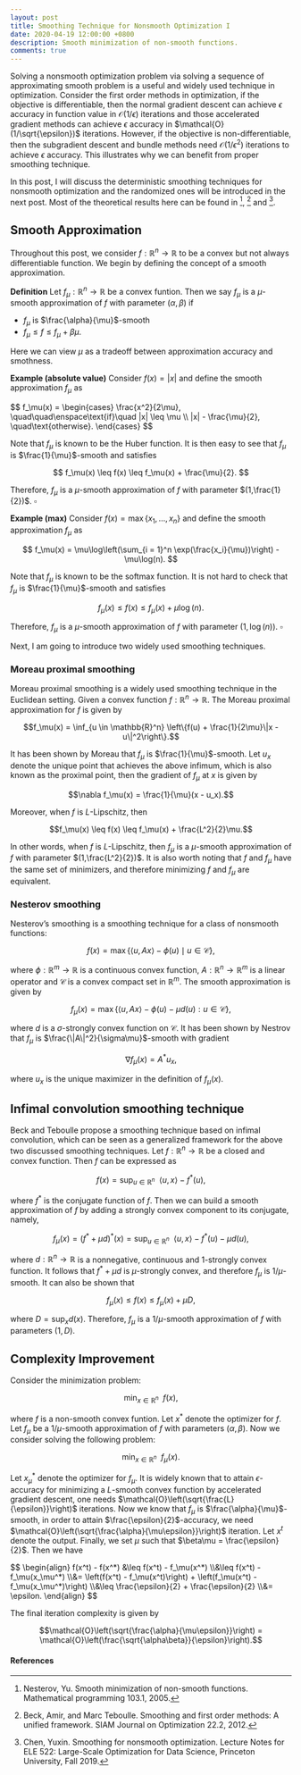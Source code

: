 ```yaml
---
layout: post
title: Smoothing Technique for Nonsmooth Optimization I
date: 2020-04-19 12:00:00 +0800
description: Smooth minimization of non-smooth functions.
comments: true
---
```

Solving a nonsmooth optimization problem via solving a sequence of approximating smooth problem is a useful and widely used technique in optimization. Consider the first order methods in optimization, if the objective is differentiable, then the normal gradient descent can achieve $\epsilon$ accuracy in function value in $\mathcal{O}(1/\epsilon)$ iterations and those accelerated gradient methods can achieve $\epsilon$ accuracy in $\mathcal{O}(1/\sqrt{\epsilon})$ iterations. However, if the objective is non-differentiable, then the subgradient descent and bundle methods need $\mathcal{O}(1/\epsilon^2)$ iterations to achieve $\epsilon$ accuracy. This illustrates why we can benefit from proper smoothing technique.  

In this post, I will discuss the deterministic smoothing techniques for nonsmooth optimization and the randomized ones will be introduced in the next post. Most of the theoretical results here can be found in [^1], [^2] and [^3].

## Smooth Approximation
Throughout this post, we consider $f:\mathbb{R}^n \to \mathbb{R}$ to be a convex but not always differentiable function. We begin by defining the concept of a smooth approximation. 

**Definition** Let $f_\mu : \mathbb{R}^n \to \mathbb{R}$ be a convex funtion. Then we say $f_\mu$ is a $\mu$-smooth approximation of $f$ with parameter $(\alpha, \beta)$ if 

* $f_\mu$ is $\frac{\alpha}{\mu}$-smooth
* $f_\mu \leq f \leq f_\mu + \beta\mu$.

Here we can view $\mu$ as a tradeoff between approximation accuracy and smothness. 

**Example (absolute value)**
Consider $f(x)=|x|$ and define the smooth approximation $f_\mu$ as

<div>
$$
f_\mu(x) = 
\begin{cases}
\frac{x^2}{2\mu}, \quad\quad\enspace\text{if}\quad |x| \leq \mu \\
|x| - \frac{\mu}{2}, \quad\text{otherwise}.
\end{cases}
$$
</div>
 
Note that $f_\mu$ is known to be the Huber function. It is then easy to see that $f_\mu$ is $\frac{1}{\mu}$-smooth and satisfies

$$
f_\mu(x) \leq f(x) \leq f_\mu(x) + \frac{\mu}{2}.
$$

Therefore, $f_\mu$ is a $\mu$-smooth approximation of $f$ with parameter $(1,\frac{1}{2})$. $\square$

**Example (max)**
Consider $f(x) = \max\{x_1, \dots, x_n\}$ and define the smooth approximation $f_\mu$ as

$$
f_\mu(x) = \mu\log\left(\sum_{i = 1}^n \exp(\frac{x_i}{\mu})\right) - \mu\log(n).
$$

Note that $f_\mu$ is known to be the softmax function. It is not hard to check that $f_\mu$ is $\frac{1}{\mu}$-smooth and satisfies

$$
f_\mu(x) \leq f(x) \leq f_\mu(x) + \mu\log(n).
$$

Therefore, $f_\mu$ is a $\mu$-smooth approximation of $f$ with parameter $(1,
 \log(n))$. $\square$
 
Next, I am going to introduce two widely used smoothing techniques. 

### Moreau proximal smoothing
Moreau proximal smoothing is a widely used smoothing technique in the Euclidean setting. Given a convex function $f:\mathbb{R}^n \to \mathbb{R}$. The Moreau proximal approximation for $f$ is given by 

$$f_\mu(x) = \inf_{u \in \mathbb{R}^n} \left\{f(u) + \frac{1}{2\mu}\|x - u\|^2\right\}.$$

It has been shown by Moreau that $f_\mu$ is $\frac{1}{\mu}$-smooth. Let $u_x$ denote the unique point that achieves the above infimum, which is also known as the proximal point, then the gradient of $f_\mu$ at $x$ is given by 

$$\nabla f_\mu(x) = \frac{1}{\mu}(x - u_x).$$

Moreover, when $f$ is $L$-Lipschitz, then 

$$f_\mu(x) \leq f(x) \leq f_\mu(x) + \frac{L^2}{2}\mu.$$

In other words, when $f$ is $L$-Lipschitz, then $f_\mu$ is a $\mu$-smooth approximation of $f$ with parameter $(1,\frac{L^2}{2})$. It is also worth noting that $f$ and $f_\mu$ have the same set of minimizers, and therefore minimizing $f$ and $f_\mu$ are equivalent.  

### Nesterov smoothing
Nesterov’s smoothing is a smoothing technique for a class of nonsmooth functions:

$$f(x) = \max\{\langle u, Ax\rangle - \phi(u) \mid u \in \mathcal{C}\},$$

where  $\phi:\mathbb{R}^m\to\mathbb{R}$ is a continuous convex function, $A:\mathbb{R}^n \to \mathbb{R}^m$ is a linear operator and $\mathcal{C}$ is a convex compact set in $\mathbb{R}^m$. The smooth approximation is given by 

$$f_\mu(x) = \max\{\langle u, Ax\rangle - \phi(u) - \mu d(u): u \in \mathcal{C}\},$$

where $d$ is a $\sigma$-strongly convex function on $\mathcal{C}$. It has been shown by Nestrov that $f_\mu$ is $\frac{\|A\|^2}{\sigma\mu}$-smooth with gradient 

$$\nabla f_\mu(x) = A^*u_x,$$

where $u_x$ is the unique maximizer in the definition of $f_\mu(x)$.  

## Infimal convolution smoothing technique
Beck and Teboulle propose a smoothing technique based on infimal convolution, which can be seen as a generalized framework for the above two discussed smoothing techniques. Let $f:\mathbb{R}^n \to \mathbb{R}$ be a closed and convex function. Then $f$ can be expressed as

$$f(x) = \sup_{u \in \mathbb{R}^n}\enspace \langle u, x\rangle - f^*(u),$$

where $f^*$ is the conjugate function of $f$. Then we can build a smooth approximation of $f$ by adding a strongly convex component to its conjugate, namely,

$$f_\mu(x) = (f^* + \mu d)^*(x) = \sup_{u \in \mathbb{R}^n}\enspace \langle u, x\rangle - f^*(u) - \mu d(u),$$

where $d:\mathbb{R}^n\to\mathbb{R}$ is a nonnegative, continuous and 1-strongly convex function. It follows that $f^* + \mu d$ is $\mu$-strongly convex, and therefore $f_\mu$ is $1/\mu$-smooth. It can also be shown that 

$$f_\mu(x) \leq f(x) \leq f_\mu(x) + \mu D,$$

where $D = \sup_x d(x)$. Therefore, $f_\mu$ is a $1/\mu$-smooth approximation of $f$ with parameters $(1, D)$.

## Complexity Improvement
Consider the minimization problem:

$$\min_{x \in \mathbb{R}^n} \enspace f(x),$$

where $f$ is a non-smooth convex funtion. Let $x^*$ denote the optimizer for $f$. Let $f_\mu$ be a $1/\mu$-smooth approximation of $f$ with parameters $(\alpha, \beta)$. Now we consider solving the following problem:

$$\min_{x \in \mathbb{R}^n} \enspace f_\mu(x).$$

Let $x_\mu^*$ denote the optimizer for $f_\mu$. It is widely known that to attain $\epsilon$-accuracy for minimizing a $L$-smooth convex function by accelerated gradient descent, one needs $\mathcal{O}\left(\sqrt{\frac{L}{\epsilon}}\right)$ iterations. Now we know that $f_\mu$ is $\frac{\alpha}{\mu}$-smooth, in order to attain $\frac{\epsilon}{2}$-accuracy, we need $\mathcal{O}\left(\sqrt{\frac{\alpha}{\mu\epsilon}}\right)$ iteration. Let $x^t$ denote the output. Finally, we set $\mu$ such that $\beta\mu = \frac{\epsilon}{2}$. Then we have 

<div>
$$
\begin{align}
f(x^t) - f(x^*) &\leq f(x^t) - f_\mu(x^*)
\\&\leq f(x^t) - f_\mu(x_\mu^*)
\\&= \left(f(x^t) - f_\mu(x^t)\right) + \left(f_\mu(x^t) - f_\mu(x_\mu^*)\right)
\\&\leq \frac{\epsilon}{2} + \frac{\epsilon}{2}
\\&= \epsilon.
\end{align}
$$ 
</div>

The final iteration complexity is given by 

$$\mathcal{O}\left(\sqrt{\frac{\alpha}{\mu\epsilon}}\right) = \mathcal{O}\left(\frac{\sqrt{\alpha\beta}}{\epsilon}\right).$$

 
#### References
[^1]: Nesterov, Yu. Smooth minimization of non-smooth functions. Mathematical programming 103.1, 2005.
[^2]: Beck, Amir, and Marc Teboulle. Smoothing and first order methods: A unified framework. SIAM Journal on Optimization 22.2, 2012.
[^3]: Chen, Yuxin. Smoothing for nonsmooth optimization. Lecture Notes for ELE 522: Large-Scale Optimization for Data Science, Princeton University, Fall 2019.